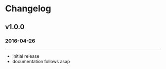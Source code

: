 # Changelog

## v1.0.0
### 2016-04-26
----------------
* initial release
* documentation follows asap
